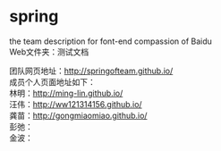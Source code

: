 # spring
the team description for font-end compassion of Baidu<br>
Web文件夹：测试文档<br>

团队网页地址：http://springofteam.github.io/<br>
成员个人页面地址如下：<br>
林明：http://ming-lin.github.io/<br>
汪伟：http://ww121314156.github.io/<br>
龚苗：http://gongmiaomiao.github.io/<br>
彭弛：<br>
金波：<br>

